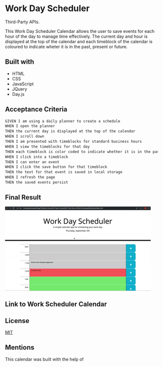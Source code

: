 # Work Day Scheduler
Third-Party APIs.

This Work Day Scheduler Calendar allows the user to save events for each hour of the day to manage time effectively. The current day and hour is displayed at the top of the calendar and each timeblock of the calendar is coloured to indicate wheter it is in the past, present or future.

## Built with

- HTML
- CSS
- JavaScript
- JQuery
- Day.js

## Acceptance Criteria

```md
GIVEN I am using a daily planner to create a schedule
WHEN I open the planner
THEN the current day is displayed at the top of the calendar
WHEN I scroll down
THEN I am presented with timeblocks for standard business hours
WHEN I view the timeblocks for that day
THEN each timeblock is color coded to indicate whether it is in the past, present, or future
WHEN I click into a timeblock
THEN I can enter an event
WHEN I click the save button for that timeblock
THEN the text for that event is saved in local storage
WHEN I refresh the page
THEN the saved events persist
```
## Final Result

![A user clicks on slots on the color-coded calendar and edits the events.](./Assets/05-third-party-apis-homework-demo.gif)

## Link to Work Scheduler Calendar


## License
[MIT](https://choosealicense.com/licenses/mit/)

## Mentions
This calendar was built with the help of 